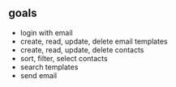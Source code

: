 ## goals

* login with email
* create, read, update, delete email templates
* create, read, update, delete contacts
* sort, filter, select contacts
* search templates
* send email